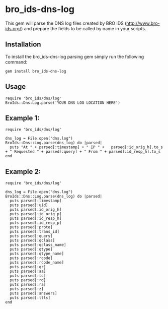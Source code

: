 # bro_ids-dns-log

This gem will parse the DNS log files created by BRO IDS (http://www.bro-ids.org/) and prepare the fields to be called by name in your scripts.


## Installation
To install the bro_ids-dns-log parsing gem simply run the following command:

`gem install bro_ids-dns-log`

## Usage

	require 'bro_ids/dns/log'
	BroIds::Dns:Log.parse('YOUR DNS LOG LOCATION HERE')

## Example 1:

	require 'bro_ids/dns/log'

	dns_log = File.open("dns.log")
	BroIds::Dns::Log.parse(dns_log) do |parsed|
	  puts "At " + parsed[:timestamp] + " IP " +   parsed[:id_orig_h].to_s + " Requested " + parsed[:query] + " From " + parsed[:id_resp_h].to_s
	end


## Example 2:

	require 'bro_ids/dns/log'

	dns_log = File.open("dns.log")
	BroIds::Dns::Log.parse(dns_log) do |parsed|
	  puts parsed[:timestamp]
	  puts parsed[:uid]
	  puts parsed[:id_orig_h]
	  puts parsed[:id_orig_p]
	  puts parsed[:id_resp_h]
	  puts parsed[:id_resp_p]
	  puts parsed[:proto]
	  puts parsed[:trans_id]
	  puts parsed[:query]
	  puts parsed[:qclass]
	  puts parsed[:qclass_name]
	  puts parsed[:qtype]
	  puts parsed[:qtype_name]
	  puts parsed[:rcode]
	  puts parsed[:rcode_name]
	  puts parsed[:qr]
	  puts parsed[:aa]
	  puts parsed[:tc]
	  puts parsed[:rd]
	  puts parsed[:ra]
	  puts parsed[:z]
	  puts parsed[:answers]
	  puts parsed[:ttls]
	end
